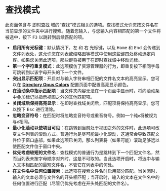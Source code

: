 # 查找模式

此页面包含与 [即时查找](/Manual/basic_concepts/the_lister/find-as-you-type_field.zh.md) 域的“查找”模式相关的选项。查找模式允许您按文件名在当前显示的文件夹中进行搜索。随着您输入，与您输入内容相匹配的第一个文件将被选中，按下 <kbd>F3</kbd> 以跳转到后续匹配的项。

- **启用所有光标键**：默认情况下，<kbd>左</kbd> 和 <kbd>右</kbd> 光标键，以及 <kbd>Home</kbd> 和 <kbd>End</kbd> 会传递到文件列表处，这允许您在列表或缩略图等模式中使用这些键四处移动选定内容。如果您关闭此选项，那些键将被用于在即时查找域中移动光标。
- **第一个字符重复模式**：此选项模仿了资源管理器的行为，即重复按下相同字母可跳转到以该字母开头的下一个文件。
- **突出显示匹配项**：开启对与输入字符串相匹配的文件名文本的高亮显示。您可以在 **[Directory Opus Colors](/Manual/preferences/preferences_categories/colors_and_fonts/directory_opus_colors.zh.md)** 配置页面中配置高亮显示颜色。
- **在滚动条中指示匹配项**：当文件夹内容无法在一个页面中显示时，将向滚动条中叠加标记以指示视图之外的其他匹配项。
- **关闭域后保持高亮显示**：在即时查找域关闭后，匹配项将保持高亮显示。您可以按下 <kbd>Esc</kbd> 进行清除。
- **忽略变音符号**：在匹配时将忽略变音符号或重音符号。例如一个纯`e`将被视为与`é`相同。
- **最小化滚动以使项目可见**：在跳转到当前处于视图之外的文件时，此选项可改变文件列表的滚动方式。普通行为是尽可能最小化滚动，这通常会导致匹配文件位于窗口底部。如果此选项已关闭，那么列表将（如果可能）滚动足够远以使匹配文件位于窗口中央。
- **优先考虑较短的文件名**：查找模式的普通行为是跳转到下一个匹配文件名，然而当列表未按字母顺序对齐时，这是不可取的。当此选项开启时，将选中与输入文本相匹配的最短文件名，不管它在列表中的何处。
- **在文件名中任何位置搜索**：此选项在搜索文件名时启用部分匹配。当关闭时，输入的文本必须与文件名的开头相匹配；当开启时，输入的文本在文件名中的任何位置进行匹配（尽管仍优先考虑在开头处匹配的文件名）。